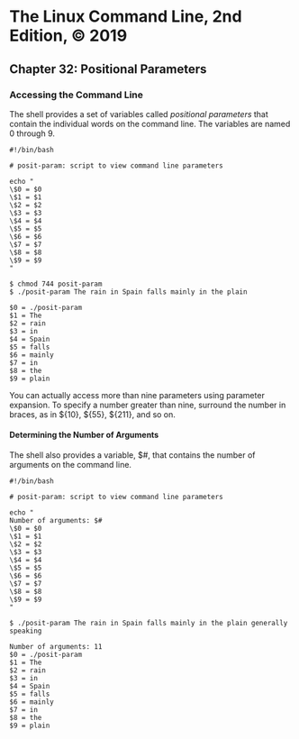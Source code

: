 # The Linux Command Line, 2nd Edition, © 2019

## Chapter 32: Positional Parameters

### Accessing the Command Line

The shell provides a set of variables called _positional parameters_ that contain the individual words on the command line. The variables are named 0 through 9.

```
#!/bin/bash

# posit-param: script to view command line parameters

echo "
\$0 = $0
\$1 = $1
\$2 = $2
\$3 = $3
\$4 = $4
\$5 = $5
\$6 = $6
\$7 = $7
\$8 = $8
\$9 = $9
"
```

```
$ chmod 744 posit-param
$ ./posit-param The rain in Spain falls mainly in the plain

$0 = ./posit-param
$1 = The
$2 = rain
$3 = in
$4 = Spain
$5 = falls
$6 = mainly
$7 = in
$8 = the
$9 = plain

```

You can actually access more than nine parameters using parameter expansion. To specify a number greater than nine, surround the number in braces, as in ${10}, ${55}, ${211}, and so on.

#### Determining the Number of Arguments

The shell also provides a variable, $\#, that contains the number of arguments on the command line.

```
#!/bin/bash

# posit-param: script to view command line parameters

echo "
Number of arguments: $#
\$0 = $0
\$1 = $1
\$2 = $2
\$3 = $3
\$4 = $4
\$5 = $5
\$6 = $6
\$7 = $7
\$8 = $8
\$9 = $9
"
```

```
$ ./posit-param The rain in Spain falls mainly in the plain generally speaking

Number of arguments: 11
$0 = ./posit-param
$1 = The
$2 = rain
$3 = in
$4 = Spain
$5 = falls
$6 = mainly
$7 = in
$8 = the
$9 = plain

```

